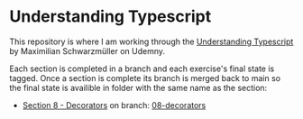 # Understanding Typescript

This repository is where I am working through the [Understanding Typescript](https://www.udemy.com/course/understanding-typescript) by Maximilian Schwarzmüller on Udemny.

Each section is completed in a branch and each exercise's final state is tagged. Once a section is complete its branch is merged back to main so the final state is availible in folder with the same name as the section:
* [Section 8 - Decorators](Section%208%20-%20Decorators) on branch: [08-decorators](https://github.com/jonsmorrow/UNDERSTANDING-TS/tree/08-decorators)

